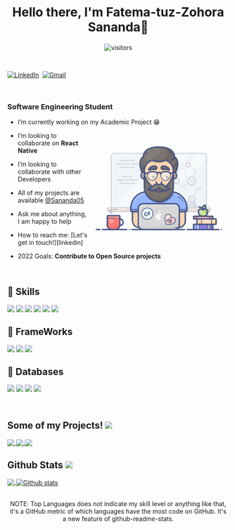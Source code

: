 <p>
  <h1 align="center"><b>Hello there, I'm Fatema-tuz-Zohora Sananda👋</b></h1>
</p>


<p align="center">
    <img align="center" alt="visitors" src="https://gpvc.arturio.dev/Ibtid" />
</p>

<p align="center">
<br>


<a href="https://www.linkedin.com/in/zohorasananda/"><img src="https://img.shields.io/badge/linkedin-%230077B5.svg?&style=for-the-badge&logo=linkedin&logoColor=white" alt="LinkedIn" /></a>&nbsp;
<a href="mailto:sananda@iut-dhaka.com?subject=Hello%20Sananda"><img src="https://img.shields.io/badge/gmail-%23D14836.svg?&style=for-the-badge&logo=gmail&logoColor=white" alt="Gmail"/></a>&nbsp;
<!--<a href="https://kkvanonymous.github.io/"><img alt="Website" src="https://img.shields.io/website?style=for-the-badge&up_message=portfolio&url=https%3A%2F%2Fkkvanonymous.github.io%2F"></a>-->
</p>

<br>

### Software Engineering Student
<!-- - 💻 SDE Intern @ <a href="https://pureid.io">PureID </a>-->

- I’m currently working on my Academic Project :grin:

<img align="right" style="width:20rem; height:auto" src="https://raw.githubusercontent.com/Elanza-48/Elanza-48/41a4790484e268102dfdab2b7c59d440d3ffafab/resources/img/geek.gif"/>

- I’m looking to collaborate on **React Native**

- I’m looking to collaborate with other Developers 

- All of my projects are available [@Sananda05](github.com/Sananda05)

- Ask me about anything, I am happy to help 

- How to reach me: [Let's get in touch!][linkedin]

- 2022 Goals: **Contribute to Open Source projects**

<br>

## 🔧 Skills

![](https://img.shields.io/badge/Code-HTML5-informational?style=flat&logo=html5&logoColor=white&color=ffbf00)
![](https://img.shields.io/badge/Code-CSS-informational?style=flat&logo=css3&logoColor=white&color=ffbf00)
![](https://img.shields.io/badge/Code-JavaScript-informational?style=flat&logo=javascript&logoColor=white&color=ffbf00)
![](https://img.shields.io/badge/Code-JAVA-informational?style=flat&logo=java&logoColor=white&color=ffbf00)
![](https://img.shields.io/badge/Code-Nodejs-informational?style=flat&logo=Node.js&logoColor=white&color=ffbf00)
![](https://img.shields.io/badge/Code-Python-informational?style=flat&logo=Python&logoColor=white&color=ffbf00)

## 🔧 FrameWorks

![](https://img.shields.io/badge/Framework-React-informational?style=flat&logo=react&logoColor=white&color=2bbc8a)
![](https://img.shields.io/badge/Framework-Express-informational?style=flat&logo=express&logoColor=white&color=2bbc8a)
![](https://img.shields.io/badge/Framework-Django-informational?style=flat&logo=django&logoColor=white&color=2bbc8a)


## 🔧 Databases

![](https://img.shields.io/badge/Database-MYSQL-informational?style=flat&logo=mysql&logoColor=white&color=ff471a)
![](https://img.shields.io/badge/Database-MongoDB-informational?style=flat&logo=mongodb&logoColor=white&color=ff471a)
![](https://img.shields.io/badge/Database-Firebase-informational?style=flat&logo=firebase&logoColor=white&color=ff471a)
![](https://img.shields.io/badge/Database-PostgreSQL-informational?style=flat&logo=prostgresql&logoColor=white&color=ff471a)

<br/>

## Some of my Projects! <img src="https://media.giphy.com/media/QssGEmpkyEOhBCb7e1/giphy.gif" width="25px">
<a href="https://github.com/Sananda05/CheckIT">
  <!-- Change the `github-readme-stats.anuraghazra1.vercel.app` to `github-readme-stats.vercel.app`  -->
  <img align="center" margin="1rem" src="https://github-readme-stats.vercel.app/api/pin/?username=Sananda05&repo=CheckIT&theme=dark" />
</a>  


<a href="https://github.com/Sananda05/BookStoreApp">
  <!-- Change the `github-readme-stats.anuraghazra1.vercel.app` to `github-readme-stats.vercel.app`  -->
  <img align="center" margin="1rem" src="https://github-readme-stats.vercel.app/api/pin/?username=Sananda05&repo=BookStoreApp&theme=dark" />
</a>

<a href="https://github.com/Ibtid/Have-E-Art">
  <!-- Change the `github-readme-stats.anuraghazra1.vercel.app` to `github-readme-stats.vercel.app`  -->
  <img align="center" src="https://github-readme-stats.vercel.app/api/pin/?username=Ibtid&repo=Have-E-Art&theme=dark" />
</a>

<Br>
 

## Github Stats <img src="https://media.giphy.com/media/cj87CxfRtrUifF3Ryk/giphy.gif" width="25px">

<a href="https://github.com/Sananda05">
  <img align="center" src="https://github-readme-stats.vercel.app/api/top-langs/?username=Sananda05&show_icons=true&theme=dark&langs_count=4&count_private=true&card_width=280" height="220px"/>
</a>
  
<a href="https://github.com/Sananda05">
 <img align="center" src="https://github-readme-stats.vercel.app/api?username=Ibtid&count_private=true&show_icons=true&theme=dark&line_height=27"  alt="Github stats" height="220px" />
</a> 

<br/>
<br/>
 
<p align="center">
    NOTE: Top Languages does not indicate my skill level or anything like that, it's a GitHub metric of which languages have the most code on GitHub. It's a new feature of github-readme-stats.
</p>
 
 
 
 



